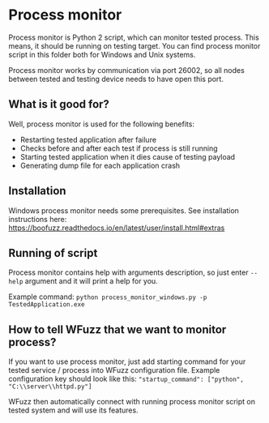 # Process monitor
Process monitor is Python 2 script, which can monitor tested process.
This means, it should be running on testing target.
You can find process monitor script in this folder both for Windows and Unix systems.

Process monitor works by communication via port 26002, so all nodes between tested and testing device needs to have open this port.

## What is it good for?
Well, process monitor is used for the following benefits:
- Restarting tested application after failure
- Checks before and after each test if process is still running
- Starting tested application when it dies cause of testing payload
- Generating dump file for each application crash

## Installation
Windows process monitor needs some prerequisites. See installation instructions here:
https://boofuzz.readthedocs.io/en/latest/user/install.html#extras

## Running of script
Process monitor contains help with arguments description, so just enter `--help` argument and it will print a help for you.

Example command:
`python process_monitor_windows.py -p TestedApplication.exe`


## How to tell WFuzz that we want to monitor process?
If you want to use process monitor, just add starting command for your tested service / process into WFuzz configuration file. Example configuration key should look like this:
`"startup_command": ["python", "C:\\server\\httpd.py"]`

WFuzz then automatically connect with running process monitor script on tested system and will use its features.

